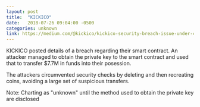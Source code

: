 ```yaml
---
layout: post
title:  "KICKICO"
date:   2018-07-26 09:04:00 -0500
categories: unknown
link: https://medium.com/@kickico/kickico-security-breach-issue-under-control-all-kickcoins-will-be-returned-ebe65a491dec
---
```

KICKICO posted details of a breach regarding their smart contract. An attacker managed to obtain the
private key to the smart contract and used that to transfer $7.7M in funds into their posession.

The attackers circumvented security checks by deleting and then recreating coins, avoiding a large
set of suspicious transfers.

Note: Charting as "unknown" until the method used to obtain the private key are disclosed
